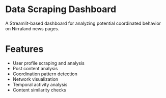 # Data Scraping Dashboard

A Streamlit-based dashboard for analyzing potential coordinated behavior on Nirraland news pages.

# Features
- User profile scraping and analysis
- Post content analysis
- Coordination pattern detection
- Network visualization
- Temporal activity analysis
- Content similarity checks
